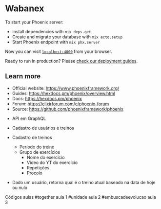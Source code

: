 # Wabanex

To start your Phoenix server:

  * Install dependencies with `mix deps.get`
  * Create and migrate your database with `mix ecto.setup`
  * Start Phoenix endpoint with `mix phx.server`

Now you can visit [`localhost:4000`](http://localhost:4000) from your browser.

Ready to run in production? Please [check our deployment guides](https://hexdocs.pm/phoenix/deployment.html).

## Learn more

  * Official website: https://www.phoenixframework.org/
  * Guides: https://hexdocs.pm/phoenix/overview.html
  * Docs: https://hexdocs.pm/phoenix
  * Forum: https://elixirforum.com/c/phoenix-forum
  * Source: https://github.com/phoenixframework/phoenix

- API em GraphQL
 
- Cadastro de usuários e treinos

- Cadastro de treinos
    - Período do treino
    - Grupo de exercícios
        - Nome do exercício
        - Video do YT do exercício
        - Repetições
        - Procolo

 - Dado um usuário, retorna qual é o treino atual baseado na data de hoje ou nulo

 Códigos aulas
 #together aula 1
 #unidade aula 2
 #embuscadeevolucao aula 3
